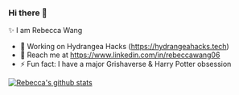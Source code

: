 ### Hi there 👋

✨ I am Rebecca Wang

- 🌱 Working on Hydrangea Hacks (https://hydrangeahacks.tech)
- 💬 Reach me at https://www.linkedin.com/in/rebeccawang06
- ⚡ Fun fact: I have a major Grishaverse & Harry Potter obsession




[![Rebecca's github stats](https://github-readme-stats.vercel.app/api?username=rebeccawang06)](https://github.com/rebeccawang06/github-readme-stats)
